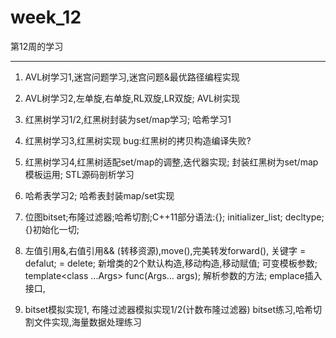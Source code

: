 # week_12
第12周的学习
***************
1. AVL树学习1,迷宫问题学习,迷宫问题&最优路径编程实现

2. AVL树学习2,左单旋,右单旋,RL双旋,LR双旋; AVL树实现

3. 红黑树学习1/2,红黑树封装为set/map学习; 哈希学习1

4. 红黑树学习3,红黑树实现  bug:红黑树的拷贝构造编译失败?

5. 红黑树学习4,红黑树适配set/map的调整,迭代器实现; 封装红黑树为set/map
模板运用; STL源码剖析学习

6. 哈希表学习2; 哈希表封装map/set实现

7. 位图bitset;布隆过滤器;哈希切割;C++11部分语法:{}; initializer_list; decltype; {}初始化一切;

8. 左值引用&,右值引用&& (转移资源),move(),完美转发forward<T>(), 
关键字 = defalut; = delete; 新增类的2个默认构造,移动构造,移动赋值;
可变模板参数; template<class ...Args> func(Args... args); 解析参数的方法; emplace插入接口,

9. bitset模拟实现1, 布隆过滤器模拟实现1/2(计数布隆过滤器)
bitset练习,哈希切割文件实现,海量数据处理练习